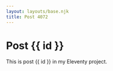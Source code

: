 ```yaml
---
layout: layouts/base.njk
title: Post 4072
---
```


# Post {{ id }}

This is post {{ id }} in my Eleventy project.
